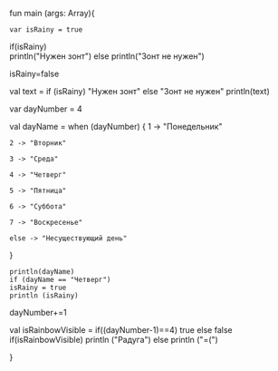 fun main (args: Array<String>){

    var isRainy = true
 if(isRainy)    
    println("Нужен зонт") 
    else 
    println("Зонт не нужен")
    
 isRainy=false
 
val text = if (isRainy) 
    "Нужен зонт" 
    else 
    "Зонт не нужен"
    println(text)
    
 var dayNumber = 4

 val dayName = when (dayNumber) {
    1 -> "Понедельник"
    
    2 -> "Вторник"
    
    3 -> "Среда"
    
    4 -> "Четверг"
    
    5 -> "Пятница"
    
    6 -> "Суббота"
    
    7 -> "Воскресенье"
    
    else -> "Несуществующий день"
}

    println(dayName)
    if (dayName == "Четверг") 
    isRainy = true
    println (isRainy)
    
 dayNumber+=1
 
val isRainbowVisible = if((dayNumber-1)==4) true else false
if(isRainbowVisible) println ("Радуга") else println ("=(")
    
    
 
}

